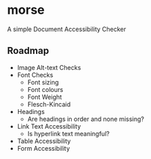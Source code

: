 # morse

A simple Document Accessibility Checker

## Roadmap

-   Image Alt-text Checks
-   Font Checks
    -   Font sizing
    -   Font colours
    -   Font Weight
    -   Flesch-Kincaid
-   Headings
    -   Are headings in order and none missing?
-   Link Text Accessibility
    -   Is hyperlink text meaningful?
-   Table Accessibility
-   Form Accessibility
